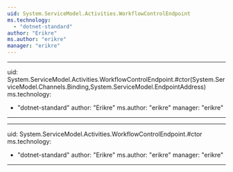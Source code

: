 ```yaml
---
uid: System.ServiceModel.Activities.WorkflowControlEndpoint
ms.technology: 
  - "dotnet-standard"
author: "Erikre"
ms.author: "erikre"
manager: "erikre"
---
```


---
uid: System.ServiceModel.Activities.WorkflowControlEndpoint.#ctor(System.ServiceModel.Channels.Binding,System.ServiceModel.EndpointAddress)
ms.technology: 
  - "dotnet-standard"
author: "Erikre"
ms.author: "erikre"
manager: "erikre"
---

---
uid: System.ServiceModel.Activities.WorkflowControlEndpoint.#ctor
ms.technology: 
  - "dotnet-standard"
author: "Erikre"
ms.author: "erikre"
manager: "erikre"
---
